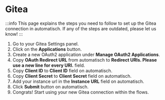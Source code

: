 # Gitea

:::info
This page explains the steps you need to follow to set up the Gitea
connection in automatisch. If any of the steps are outdated, please let us know!
:::

1. Go to your Gitea Settings panel.
2. Click on the **Applications** button.
3. Create a new OAuth2 application under **Manage OAuth2 Applications**.
4. Copy **OAuth Redirect URL** from automatisch to **Redirect URIs. Please use a new line for every URI.** field.
5. Copy **Client ID** to **Client ID** field on automatisch.
6. Copy **Client Secret** to **Client Secret** field on automatisch.
7. Add your instance url in the **Instance URL** field on automatisch.
8. Click **Submit** button on automatisch.
9. Congrats! Start using your new Gitea connection within the flows.
